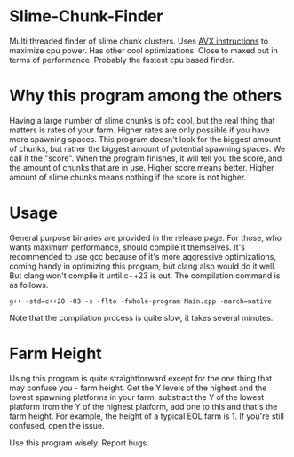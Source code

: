 # Slime-Chunk-Finder
Multi threaded finder of slime chunk clusters. Uses [AVX instructions](https://www.youtube.com/watch?v=1IAwkEdRZZw) to maximize cpu power. Has other cool optimizations. Close to maxed out in terms of performance. Probably the fastest cpu based finder.
# Why this program among the others
Having a large number of slime chunks is ofc cool, but the real thing that matters is rates of your farm. Higher rates are only possible if you have more spawning spaces. This program doesn't look for the biggest amount of chunks, but rather the biggest amount of potential spawning spaces. We call it the "score". When the program finishes, it will tell you the score, and the amount of chunks that are in use. Higher score means better. Higher amount of slime chunks means nothing if the score is not higher.
# Usage
General purpose binaries are provided in the release page. For those, who wants maximum performance, should compile it themselves. It's recommended to use gcc because of it's more aggressive optimizations, coming handy in optimizing this program, but clang also would do it well. But clang won't compile it until c++23 is out. The compilation command is as follows.
```
g++ -std=c++20 -O3 -s -flto -fwhole-program Main.cpp -march=native
```
Note that the compilation process is quite slow, it takes several minutes.

# Farm Height
Using this program is quite straightforward except for the one thing that may confuse you - farm height. Get the Y levels of the highest and the lowest spawning platforms in your farm, substract the Y of the lowest platform from the Y of the highest platform, add one to this and that's the farm height. For example, the height of a typical EOL farm is 1. If you're still confused, open the issue.

Use this program wisely. Report bugs.
